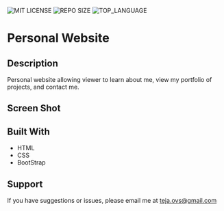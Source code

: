 
![MIT LICENSE](https://img.shields.io/github/license/yyerthao/charanteja-ovs.github.io)
![REPO SIZE](https://img.shields.io/github/repo-size/yyerthao/yyerthao.github.io.svg?style=flat-square)
![TOP_LANGUAGE](https://img.shields.io/github/languages/top/yyerthao/yyerthao.github.io.svg?style=flat-square)

# Personal Website

## Description

Personal website allowing viewer to learn about me, view my portfolio of projects, and contact me. 

## Screen Shot
<!-- 
![intro](landingpage.png) -->

<!-- 
## Usage

1. Open in browser
2. Use buttons on navigation bar to navigate to appropriate views. -->

## Built With

* HTML
* CSS
* BootStrap


## Support
If you have suggestions or issues, please email me at [teja.ovs@gmail.com](www.google.com)
